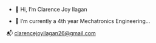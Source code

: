 - 👋 Hi, I’m Clarence Joy Ilagan

- 🌱 I’m currently a 4th year Mechatronics Engineering...

📬 clarencejoyilagan26@gmail.com
<!---
ClarenceJoyIlagan/ClarenceJoyIlagan is a ✨ special ✨ repository because its `README.md` (this file) appears on your GitHub profile.
You can click the Preview link to take a look at your changes.
--->
